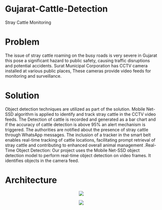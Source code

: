 # Gujarat-Cattle-Detection
Stray Cattle Monitoring 
# Problem 
The issue of stray cattle roaming on the busy roads is very severe in Gujarat this  pose a significant hazard to public safety, causing traffic disruptions and potential accidents.
Surat Municipal Corporation has CCTV camera installed at various public places, These cameras provide video feeds for monitoring and surveillance.

# Solution
Object detection techniques are utilized as part of the solution. Mobile Net-SSD algorithm is applied to identify and track stray cattle in the  CCTV video feeds.
The Detection of cattle is recorded and generated as a bar chart and if the accuracy of cattle detection is above 95% an alert mechanism is triggered. The authorities are notified about the presence of stray cattle through WhatsApp messages. The inclusion of a tracker in the smart belt enables real-time tracking of cattle locations, facilitating prompt retrieval of stray cattle and contributing to enhanced overall animal management .Real-Time Object Detection: Our project uses the Mobile Net-SSD object detection model to perform real-time object detection on video frames. It identifies objects in the camera feed.


# Architecture 
<p align="Center">
  <img src="https://github.com/AashikaShravani/Gujarat-Cattle-Detection/assets/140937457/e21b2cbf-2b8b-45fb-8e8a-9547755d74c0" >
</p>

<p align="Center">
  <img src="https://github.com/AashikaShravani/Gujarat-Cattle-Detection/assets/140937457/75f30c66-f09e-4bc4-806e-e6749ee762f8" >
</p>


